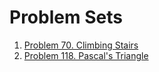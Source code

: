 # Problem Sets

1. [Problem 70. Climbing Stairs](https://leetcode.com/problems/climbing-stairs/description/?envType=problem-list-v2&envId=dynamic-programming)
2. [Problem 118. Pascal's Triangle](https://leetcode.com/problems/pascals-triangle/description/?envType=problem-list-v2&envId=dynamic-programming)

